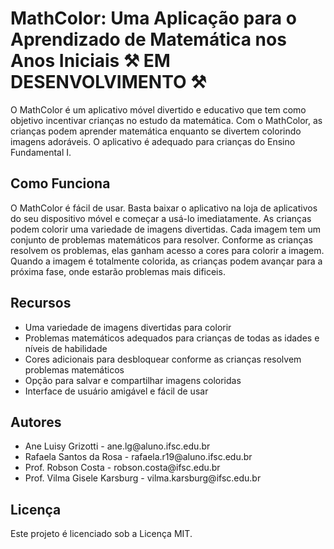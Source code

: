 <h1>MathColor: Uma Aplicação para o Aprendizado de Matemática nos Anos Iniciais ⚒️ EM DESENVOLVIMENTO ⚒️</h1>

<p>O MathColor é um aplicativo móvel divertido e educativo que tem como objetivo incentivar crianças no estudo da matemática. Com o MathColor, as crianças podem aprender matemática enquanto se divertem colorindo imagens adoráveis. O aplicativo é adequado para crianças do Ensino Fundamental I.</p>

<h2>Como Funciona</h2>
<p>O MathColor é fácil de usar. Basta baixar o aplicativo na loja de aplicativos do seu dispositivo móvel e começar a usá-lo imediatamente. As crianças podem colorir uma variedade de imagens divertidas. Cada imagem tem um conjunto de problemas matemáticos para resolver. Conforme as crianças resolvem os problemas, elas ganham acesso a cores para colorir a imagem. Quando a imagem é totalmente colorida, as crianças podem avançar para a próxima fase, onde estarão problemas mais dificeis.</p>

<h2>Recursos</h2>
<ul>
  <li>Uma variedade de imagens divertidas para colorir</li>
  <li>Problemas matemáticos adequados para crianças de todas as idades e níveis de habilidade</li>
  <li>Cores adicionais para desbloquear conforme as crianças resolvem problemas matemáticos</li>
  <li>Opção para salvar e compartilhar imagens coloridas</li>
  <li>Interface de usuário amigável e fácil de usar</li>
</ul>

<h2>Autores</h2>
<ul>
  <li>Ane Luisy Grizotti - ane.lg@aluno.ifsc.edu.br</li>
  <li>Rafaela Santos da Rosa - rafaela.r19@aluno.ifsc.edu.br</li>
  <li>Prof. Robson Costa - robson.costa@ifsc.edu.br</li>
  <li>Prof. Vilma Gisele Karsburg - vilma.karsburg@ifsc.edu.br</li>
</ul>

<h2>Licença</h2>
<p>Este projeto é licenciado sob a Licença MIT.</p>
